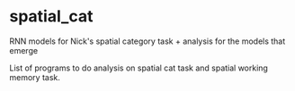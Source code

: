 # spatial_cat
RNN models for Nick's spatial category task + analysis for the models that emerge

List of programs to do analysis on spatial cat task and spatial working memory task.
